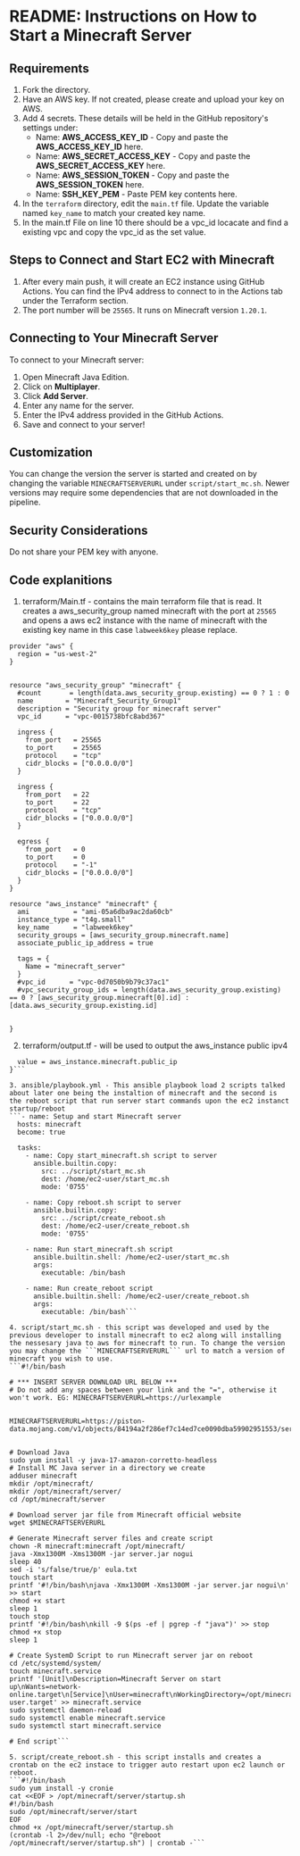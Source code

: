 # README: Instructions on How to Start a Minecraft Server  

## Requirements
1. Fork the directory.
2. Have an AWS key. If not created, please create and upload your key on AWS.
3. Add 4 secrets. These details will be held in the GitHub repository's settings under:
   - Name: **AWS_ACCESS_KEY_ID** - Copy and paste the **AWS_ACCESS_KEY_ID** here.
   - Name: **AWS_SECRET_ACCESS_KEY** - Copy and paste the **AWS_SECRET_ACCESS_KEY** here.
   - Name: **AWS_SESSION_TOKEN** - Copy and paste the **AWS_SESSION_TOKEN** here.
   - Name: **SSH_KEY_PEM** - Paste PEM key contents here.
4. In the `terraform` directory, edit the `main.tf` file. Update the variable named `key_name` to match your created key name.
5. In the main.tf File on line 10 there should be a vpc_id locacate and find a existing vpc and copy the vpc_id as the set value.

## Steps to Connect and Start EC2 with Minecraft
1. After every main push, it will create an EC2 instance using GitHub Actions. You can find the IPv4 address to connect to in the Actions tab under the Terraform section.
2. The port number will be `25565`. It runs on Minecraft version `1.20.1`.

## Connecting to Your Minecraft Server
To connect to your Minecraft server:
1. Open Minecraft Java Edition.
2. Click on **Multiplayer**.
3. Click **Add Server**.
4. Enter any name for the server.
5. Enter the IPv4 address provided in the GitHub Actions.
6. Save and connect to your server!

## Customization
You can change the version the server is started and created on by changing the variable `MINECRAFTSERVERURL` under `script/start_mc.sh`. Newer versions may require some dependencies that are not downloaded in the pipeline.

## Security Considerations
Do not share your PEM key with anyone.

## Code explanitions
1. terraform/Main.tf - contains the main terraform file that is read. It creates a aws_security_group named minecraft with the port at ```25565``` and opens a aws ec2 instance with the name of minecraft with the existing key name in this case ```labweek6key``` please replace.
   
```
provider "aws" {
  region = "us-west-2"
}


resource "aws_security_group" "minecraft" {
  #count       = length(data.aws_security_group.existing) == 0 ? 1 : 0
  name        = "Minecraft_Security_Group1"
  description = "Security group for minecraft server"
  vpc_id      = "vpc-0015738bfc8abd367"

  ingress {
    from_port   = 25565
    to_port     = 25565
    protocol    = "tcp"
    cidr_blocks = ["0.0.0.0/0"]
  }

  ingress {
    from_port   = 22
    to_port     = 22
    protocol    = "tcp"
    cidr_blocks = ["0.0.0.0/0"]
  }

  egress {
    from_port   = 0
    to_port     = 0
    protocol    = "-1"
    cidr_blocks = ["0.0.0.0/0"]
  }
}

resource "aws_instance" "minecraft" {
  ami           = "ami-05a6dba9ac2da60cb"
  instance_type = "t4g.small"
  key_name      = "labweek6key"
  security_groups = [aws_security_group.minecraft.name]
  associate_public_ip_address = true

  tags = {
    Name = "minecraft_server"
  }
  #vpc_id      = "vpc-0d7050b9b79c37ac1"
  #vpc_security_group_ids = length(data.aws_security_group.existing) == 0 ? [aws_security_group.minecraft[0].id] : [data.aws_security_group.existing.id]


}
```

2. terraform/output.tf - will be used to output the aws_instance public ipv4
```output "instance_ip" {
  value = aws_instance.minecraft.public_ip
}```

3. ansible/playbook.yml - This ansible playbook load 2 scripts talked about later one being the instaltion of minecraft and the second is the reboot script that run server start commands upon the ec2 instanct startup/reboot
```- name: Setup and start Minecraft server
  hosts: minecraft
  become: true

  tasks:
    - name: Copy start_minecraft.sh script to server
      ansible.builtin.copy:
        src: ../script/start_mc.sh
        dest: /home/ec2-user/start_mc.sh
        mode: '0755'

    - name: Copy reboot.sh script to server
      ansible.builtin.copy:
        src: ../script/create_reboot.sh
        dest: /home/ec2-user/create_reboot.sh
        mode: '0755'
        
    - name: Run start_minecraft.sh script
      ansible.builtin.shell: /home/ec2-user/start_mc.sh
      args:
        executable: /bin/bash

    - name: Run create_reboot script
      ansible.builtin.shell: /home/ec2-user/create_reboot.sh
      args:
        executable: /bin/bash```

4. script/start_mc.sh - this script was developed and used by the previous developer to install minecraft to ec2 along will installing the nessesary java to aws for minecraft to run. To change the version you may change the ```MINECRAFTSERVERURL``` url to match a version of minecraft you wish to use.
```#!/bin/bash

# *** INSERT SERVER DOWNLOAD URL BELOW ***
# Do not add any spaces between your link and the "=", otherwise it won't work. EG: MINECRAFTSERVERURL=https://urlexample


MINECRAFTSERVERURL=https://piston-data.mojang.com/v1/objects/84194a2f286ef7c14ed7ce0090dba59902951553/server.jar


# Download Java
sudo yum install -y java-17-amazon-corretto-headless
# Install MC Java server in a directory we create
adduser minecraft
mkdir /opt/minecraft/
mkdir /opt/minecraft/server/
cd /opt/minecraft/server

# Download server jar file from Minecraft official website
wget $MINECRAFTSERVERURL

# Generate Minecraft server files and create script
chown -R minecraft:minecraft /opt/minecraft/
java -Xmx1300M -Xms1300M -jar server.jar nogui
sleep 40
sed -i 's/false/true/p' eula.txt
touch start
printf '#!/bin/bash\njava -Xmx1300M -Xms1300M -jar server.jar nogui\n' >> start
chmod +x start
sleep 1
touch stop
printf '#!/bin/bash\nkill -9 $(ps -ef | pgrep -f "java")' >> stop
chmod +x stop
sleep 1

# Create SystemD Script to run Minecraft server jar on reboot
cd /etc/systemd/system/
touch minecraft.service
printf '[Unit]\nDescription=Minecraft Server on start up\nWants=network-online.target\n[Service]\nUser=minecraft\nWorkingDirectory=/opt/minecraft/server\nExecStart=/opt/minecraft/server/start\nStandardInput=null\n[Install]\nWantedBy=multi-user.target' >> minecraft.service
sudo systemctl daemon-reload
sudo systemctl enable minecraft.service
sudo systemctl start minecraft.service

# End script```

5. script/create_reboot.sh - this script installs and creates a crontab on the ec2 instace to trigger auto restart upon ec2 launch or reboot.
```#!/bin/bash
sudo yum install -y cronie
cat <<EOF > /opt/minecraft/server/startup.sh
#!/bin/bash
sudo /opt/minecraft/server/start
EOF
chmod +x /opt/minecraft/server/startup.sh
(crontab -l 2>/dev/null; echo "@reboot /opt/minecraft/server/startup.sh") | crontab -```
